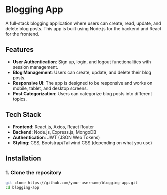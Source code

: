 # Blogging App

A full-stack blogging application where users can create, read, update, and delete blog posts. This app is built using Node.js for the backend and React for the frontend.

## Features

- **User Authentication**: Sign up, login, and logout functionalities with session management.
- **Blog Management**: Users can create, update, and delete their blog posts.
- **Responsive UI**: The app is designed to be responsive and works on mobile, tablet, and desktop screens.
- **Post Categorization**: Users can categorize blog posts into different topics.

## Tech Stack

- **Frontend**: React.js, Axios, React Router
- **Backend**: Node.js, Express.js, MongoDB
- **Authentication**: JWT (JSON Web Tokens)
- **Styling**: CSS, Bootstrap/Tailwind CSS (depending on what you use)

## Installation

### 1. Clone the repository

```bash
git clone https://github.com/your-username/blogging-app.git
cd blogging-app

